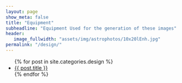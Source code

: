 ```yaml
---
layout: page
show_meta: false
title: "Equipment"
subheadline: "Equipment Used for the generation of these images"
header:
   image_fullwidth: "assets/img/astrophotos/10x20lEnh.jpg"
permalink: "/design/"
---
```

<ul>
    {% for post in site.categories.design %}
    <li><a href="{{ site.url }}{{ site.baseurl }}{{ post.url }}">{{ post.title }}</a></li>
    {% endfor %}
</ul>